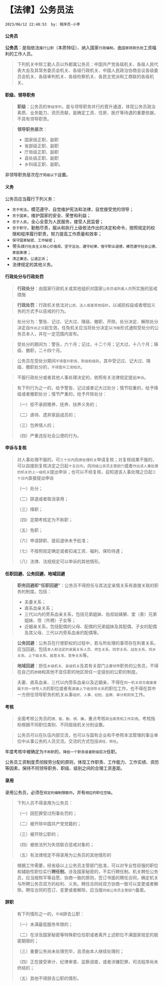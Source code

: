 # 【法律】公务员法

`2023/06/12 22:48:53  by: 程序员·小李`

#### 公务员

**公务员**：是指依法`履行公职`（本质特征）、纳入国家`行政编制`、由`国家财政负担`工资福利的工作人员。

> 下列机关中除工勤人员以外都属公务员：中国共产党各级机关、各级人民代表大会及其常务委员会机关、各级行政机关、中国人民政治协商会议各级委员会机关、各级审判机关、各级检察机关、各民主党派和工商联的各级机关。


#### 职级、领导职务

> **职级**：公务员的`等级序列`，是与领导职务并行的晋升通道，体现公务员政治素质、业务能力、资历贡献，是确定工资、住房、医疗等待遇的重要依据，不具有领导职责。

> **领导职务层次**：
> * 国家级正职、副职
> * 省部级正职、副职
> * 厅局级正职、副职
> * 县处级正职、副职
> * 乡科级正职、副职。

非领导职务层次在`厅局级以下`设置。


#### 义务

公务员应当履行下列义务：
* `忠于宪法`，模范遵守、自觉维护宪法和法律，自觉接受党的领导；
* `忠于国家`，维护国家的安全、荣誉和利益；
* `忠于人民`，全心全意为人民服务，接受人民监督；
* `忠于职守`，勤勉尽责，服从和执行上级依法作出的决定和命令，按照规定的权限和程序履行职责，努力提高工作质量和效率；
* `保守国家秘密、工作秘密`；
* 带头`践行社会主义核心价值观，坚守法治，遵守纪律，恪守职业道德，模范遵守社会公德、家庭美德`；
* `清正廉洁，公道正派`；
* 法律规定的其他义务。


#### 行政处分与行政处罚

> **行政处分**：由国家行政机关或其他组织对国家`公务员或所属人员`所实施的惩戒措施

> **行政处罚**：行政机关依法对`公民、法人或者其他组织`，以减损权益或者增加义务的方式予以惩戒的行为。

> 处分分为：警告、记过、记大过、降级、撤职、开除。处分决定、解除处分决定自`作出之日`起生效。任免机关应当将处分决定以`书面`形式通知受处分的公务员本人，并在一定范围内宣布。

> 受处分的期间为：警告，六个月；记过，十二个月；记大过，十八个月；降级、撤职，二十四个月。

> 公务员在受处分期间`不得晋升职务、职级和级别`，其中受记过、记大过、降级、撤职处分的，`不得晋升工资档次`。

> 不服行政处分或者其他人事处理决定的，依照有关法律规定提出`申诉`。

> 有下列行为之一的，给予警告、记过或者记大过处分；情节较重的，给予降级或者撤职处分；情节严重的，给予开除处分：
> 
> （一）拒不承担赡养、抚养、扶养义务的；
> 
> （二）虐待、遗弃家庭成员的；
> 
> （三）包养情人的；
> 
> （四）严重违反社会公德的行为。


#### 申诉与复核

> 对人事处理不服的，可`三十日内`向`原处理机关`申请复核；对复核结果不服的，可以自接到复核决定之日起`十五日内`，向`同级公务员主管部门`或者`作出该人事处理的机关的上一级机关`提出申诉；也可以不经复核，自知道该人事处理之日起`三十日内`直接提出申诉
> 
> （一）处分； 
> 
> （二）辞退或者取消录用；
> 
>  （三）降职； 
> 
> （四）定期考核定为不称职； 
> 
> （五）免职；
> 
> （六）申请辞职、提前退休未予批准； 
> 
> （七）不按照规定确定或者扣减工资、福利、保险待遇；
> 
> （八）法律、法规规定可以申诉的其他情形。 


#### 任职回避、公务回避、地域回避

> **职务回避即“任职回避”**：公务员不得担任与其法定亲情关系有直接关联的职务的制度。包括：
> * 夫妻关系；
> * 直系血亲关系；
> * 三代以内的旁系血亲关系，包括兄弟姐妹、伯叔姑姨舅、堂（表）兄弟姐妹、侄（外甥）子女等；
> * 近姻亲关系，包括配偶的父母、配偶的兄弟姐妹及其配偶、子女的配偶及其父母、三代以内旁系血亲的配偶等。

> **公务回避**：公务员在行使职权的过程中，若与所处理的事项存在利害关系，应当回避。包括`本人和法定的亲属关系人员、师生关系、同学关系、战友关系、同乡关系、上下级关系、敌意关系、竞争关系`等。

> **地域回避**：担任`乡级机关、县级机关`及其有关部门`主要领导`职务的公务员，不得在自己的`原籍`和其他不宜任职的地区担任一定级别的公职的制度。


> 夫妻、直系血亲、三代以内旁系血亲以及近姻亲，不得在`同一机关双方直接隶属于同一领导人员`的职位或者有`直接上下级领导关系`的职位工作，也不得在其中一方担任领导职务的机关从事`组织、人事、纪检、监察、审计和财务`工作。


#### 考核

> 全面考核公务员的`德、能、勤、绩、廉`，重点考核`政治素质和工作实绩`。考核指标根据不同职位类别、不同层级机关分别设置。

> 公务员可以在队伍内部交流，也可以与国有企业和不参照本法管理的事业单位中从事公务的人员交流。交流的方式包括`调任、转任`。

年度考核中被确定为`不称职`的，`降低一个职务或者职级层次`任职。

公务员工资制度贯彻按劳分配的原则，体现工作职责、工作能力、工作实绩、资历等因素，保持不同领导职务、职级、级别之间的合理工资差距。

#### 录用

录用公务员，必须在`规定的编制限额内`，并有`相应的职位空缺`。

> 下列人员不得录用为公务员：
> 
> （一）因犯罪受过刑事处罚的；
> 
> （二）被开除中国共产党党籍的；
> 
> （三）被开除公职的；
> 
> （四）被依法列为失信联合惩戒对象的；
> 
> （五）有法律规定不得录用为公务员的其他情形的

>根据工作需要，经省级以上公务员主管部门批准，可以对专业性较强的职位和辅助性职位实行**聘任制**。涉及国家秘密的，不实行聘任制。机关聘任公务员，应当按照平等自愿、协商一致的原则，签订书面的聘任合同，确定机关与所聘公务员双方的权利、义务。聘任合同经双方协商一致可以变更或者解除。聘任合同的签订、变更或者解除，应当报`同级公务员主管部门`备案。


#### 辞职

> 有下列情形之一的，`不得`辞去公职：
> 
> （一）未满最低服务年限的；
> 
> （二）在涉及国家秘密等特殊职位任职或者离开上述职位不满国家规定的脱密期限的；
>
> （三）重要公务尚未处理完毕，且须由本人继续处理的；
> 
> （四）正在接受审计、纪律审查、监察调查，或者涉嫌犯罪，司法程序尚未终结的；
> 
> （五）其他不得辞去公职的情形。